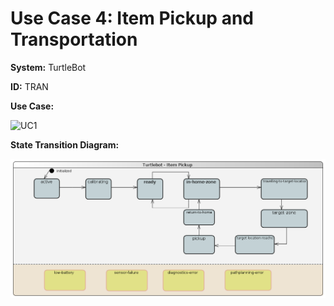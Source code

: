 # Use Case 4: Item Pickup and Transportation

__System:__ TurtleBot

__ID:__ TRAN


__Use Case:__

![UC1](uc3.png)


__State Transition Diagram:__

![UC1 State Transition Diagram](turtlebot_pickup.png)
